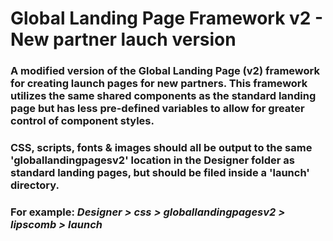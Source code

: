 # Global Landing Page Framework v2 - New partner lauch version

### A modified version of the Global Landing Page (v2) framework for creating launch pages for new partners. This framework utilizes the same shared components as the standard landing page but has less pre-defined variables to allow for greater control of component styles.

### CSS, scripts, fonts & images should all be output to the same 'globallandingpagesv2' location in the Designer folder as standard landing pages, but should be filed inside a 'launch' directory.

### For example: *Designer > css > globallandingpagesv2 > lipscomb > launch*
